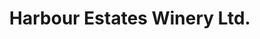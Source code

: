 ---
title: "Harbour Estates Winery Ltd."
url: /jordan-station/harbour-estates-winery-ltd/
shop: wine
---